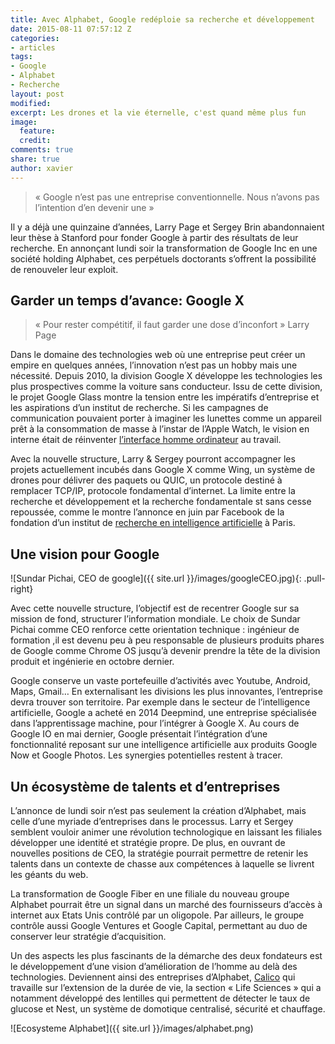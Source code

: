 ```yaml
---
title: Avec Alphabet, Google redéploie sa recherche et développement
date: 2015-08-11 07:57:12 Z
categories:
- articles
tags:
- Google
- Alphabet
- Recherche
layout: post
modified: 
excerpt: Les drones et la vie éternelle, c'est quand même plus fun
image:
  feature: 
  credit: 
comments: true
share: true
author: xavier
---
```


> « Google n’est pas une entreprise conventionnelle. Nous n’avons pas l’intention d’en devenir une »

Il y a déjà une quinzaine d’années, Larry Page et Sergey Brin abandonnaient leur thèse à Stanford pour fonder Google à partir des résultats de leur recherche. En annonçant lundi soir la transformation de Google Inc en une société holding Alphabet, ces perpétuels doctorants s’offrent la possibilité de renouveler leur exploit.

## Garder un temps d’avance: Google X

 >« Pour rester compétitif, il faut garder une dose d’inconfort » Larry Page

Dans le domaine des technologies web où une entreprise peut créer un empire en quelques années, l’innovation n’est pas un hobby mais une nécessité. Depuis 2010, la division Google X développe les technologies les plus prospectives comme la voiture sans conducteur. 
Issu de cette division, le projet Google Glass montre la tension entre les impératifs d’entreprise et les aspirations d’un institut de recherche. Si les campagnes de communication pouvaient porter à imaginer les lunettes comme un appareil prêt à la consommation de masse à l’instar de l’Apple Watch, le vision en interne était de réinventer [l’interface homme ordinateur](http://www.france-science.org/Google-Glass-demonstration-et.html) au travail. 

Avec la nouvelle structure, Larry & Sergey pourront accompagner les projets actuellement incubés dans Google X comme Wing, un système de drones pour délivrer des paquets ou QUIC, un protocole destiné à remplacer TCP/IP, protocole fondamental d’internet.  La limite entre la recherche et développement et la recherche fondamentale st sans cesse repoussée, comme le montre l’annonce en juin par Facebook de la fondation d’un institut de [recherche en intelligence artificielle](http://newsroom.fb.com/news/2015/06/introducing-facebook-ai-research-paris/) à Paris. 

## Une vision pour Google

![Sundar Pichai, CEO de google]({{ site.url }}/images/googleCEO.jpg){: .pull-right}

Avec cette nouvelle structure, l’objectif est de recentrer Google sur sa mission de fond, structurer l’information mondiale.  Le choix de Sundar Pichai comme CEO renforce cette orientation technique :  ingénieur de formation ,il est devenu peu à peu responsable de plusieurs produits phares de Google comme Chrome OS jusqu’à devenir prendre la tête de la division produit et ingénierie en octobre dernier.

Google conserve un vaste portefeuille d’activités avec Youtube, Android, Maps, Gmail… En externalisant les divisions les plus innovantes, l’entreprise devra trouver son territoire. Par exemple dans le secteur de l’intelligence artificielle, Google a acheté en 2014 Deepmind, une entreprise spécialisée dans l’apprentissage machine, pour l’intégrer à Google X. Au cours de Google IO en mai dernier, Google présentait l’intégration d’une fonctionnalité reposant sur une intelligence artificielle aux produits Google Now et Google Photos. Les synergies potentielles restent à tracer.

## Un écosystème de talents et d’entreprises

L’annonce de lundi soir n’est pas seulement la création d’Alphabet, mais celle d’une myriade d’entreprises dans le processus. Larry et Sergey semblent vouloir animer une révolution technologique en laissant les filiales développer une identité et stratégie propre. De plus, en ouvrant de nouvelles positions de CEO, la stratégie pourrait permettre de retenir les talents dans un contexte de chasse aux compétences à laquelle se livrent les géants du web.

La transformation de Google Fiber en une filiale du nouveau groupe Alphabet pourrait être un signal dans un marché des fournisseurs d’accès à internet aux Etats Unis contrôlé par un oligopole. Par ailleurs, le groupe contrôle aussi Google Ventures et Google Capital, permettant au duo de conserver leur stratégie d’acquisition. 

Un des aspects les plus fascinants de la démarche des deux fondateurs est le développement d’une vision d’amélioration de l’homme au delà des technologies.  Deviennent ainsi des entreprises d’Alphabet, [Calico](http://techcrunch.com/2013/09/19/wtf-is-calico-and-why-does-google-think-its-mysterious-new-company-can-defy-aging/) qui travaille sur l’extension de la durée de vie, la section « Life Sciences » qui a notamment développé des lentilles qui permettent de détecter le taux de glucose et Nest, un système de domotique centralisé, sécurité et chauffage.

![Ecosysteme Alphabet]({{ site.url }}/images/alphabet.png)
